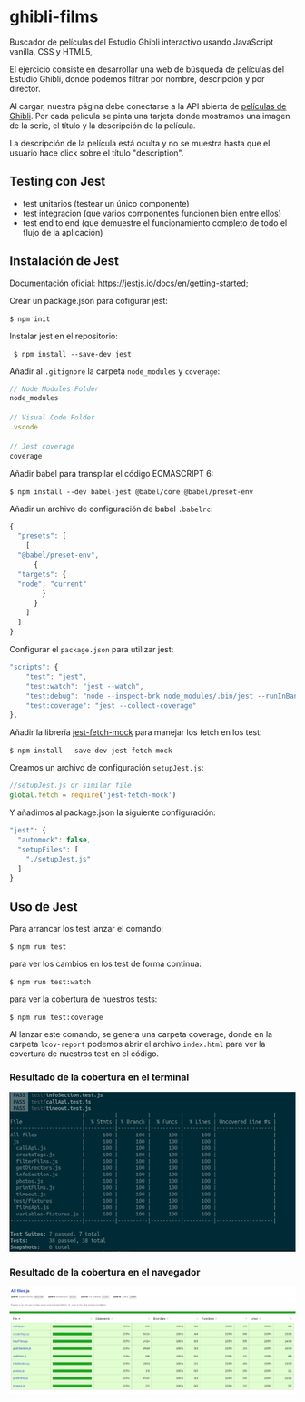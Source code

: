 # ghibli-films

Buscador de películas del Estudio Ghibli interactivo usando JavaScript vanilla, CSS y HTML5,

El ejercicio consiste en desarrollar una web de búsqueda de películas del Estudio Ghibli, donde podemos filtrar por nombre, descripción y por director.

Al cargar, nuestra página debe conectarse a la API abierta de [películas de Ghibli](https://ghibliapi.herokuapp.com/). 
Por cada película se pinta una tarjeta donde mostramos una imagen de la serie, el título y la descripción de la película.

La descripción de la película está oculta y no se muestra hasta que el usuario hace click sobre el título "description".


## Testing con Jest

- test unitarios (testear un único componente)
- test integracion (que varios componentes funcionen bien entre ellos)
- test end to end (que demuestre el funcionamiento completo de todo el flujo de la aplicación)

## Instalación de Jest

Documentación oficial: https://jestjs.io/docs/en/getting-started;

Crear un package.json para cofigurar jest:

`$ npm init`

Instalar jest en el repositorio:

` $ npm install --save-dev jest`

Añadir al `.gitignore` la carpeta `node_modules` y `coverage`:

```js
// Node Modules Folder
node_modules

// Visual Code Folder
.vscode

// Jest coverage
coverage
```

Añadir babel para transpilar el código ECMASCRIPT 6:

`$ npm install --dev babel-jest @babel/core @babel/preset-env`

Añadir un archivo de configuración de babel `.babelrc`:

```js
{
  "presets": [
    [
  "@babel/preset-env",
      {
  "targets": {
  "node": "current"
        }
      }
    ]
  ]
}
```

Configurar el `package.json` para utilizar jest:
```js
"scripts": {
    "test": "jest",
    "test:watch": "jest --watch",
    "test:debug": "node --inspect-brk node_modules/.bin/jest --runInBand",
    "test:coverage": "jest --collect-coverage"
},
```

Añadir la librería [jest-fetch-mock](https://www.npmjs.com/package/jest-fetch-mock#simple-mock-and-assert)
para manejar los fetch en los test:

`$ npm install --save-dev jest-fetch-mock`

Creamos un archivo de configuración `setupJest.js`:

```js
//setupJest.js or similar file
global.fetch = require('jest-fetch-mock')
```
Y añadimos al package.json la siguiente configuración:
```js
"jest": {
  "automock": false,
  "setupFiles": [
    "./setupJest.js"
  ]
}
```

## Uso de Jest

Para arrancar los test lanzar el comando:

`$ npm run test`

para ver los cambios en los test de forma continua:

`$ npm run test:watch` 

para ver la cobertura de nuestros tests:

`$ npm run test:coverage` 

Al lanzar este comando, se genera una carpeta coverage, donde en la carpeta `lcov-report` podemos abrir el archivo `index.html` para ver la covertura de nuestros test en el código.

### Resultado de la cobertura en el terminal
![resultado de la cobertura en el terminal](images/tests/Screenshot-coverage.png)

### Resultado de la cobertura en el navegador
![resultado de la cobertura en el navegador](images/tests/Screenshot-html.png)


